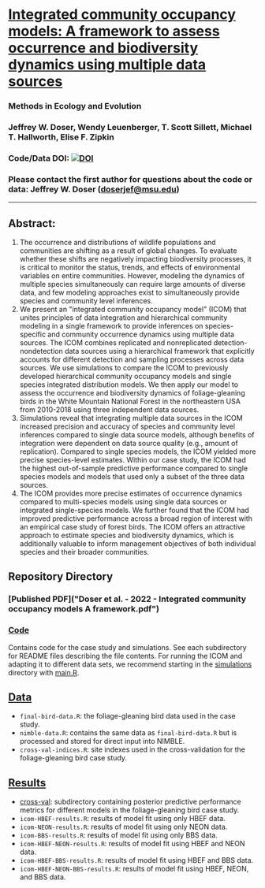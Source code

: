 # [Integrated community occupancy models: A framework to assess occurrence and biodiversity dynamics using multiple data sources](https://besjournals.onlinelibrary.wiley.com/doi/abs/10.1111/2041-210X.13811)

### Methods in Ecology and Evolution

### Jeffrey W. Doser, Wendy Leuenberger, T. Scott Sillett, Michael T. Hallworth, Elise F. Zipkin

### Code/Data DOI: [![DOI](https://zenodo.org/badge/DOI/10.5281/zenodo.5883950.svg)](https://doi.org/10.5281/zenodo.5883950)

### Please contact the first author for questions about the code or data: Jeffrey W. Doser (doserjef@msu.edu)
__________________________________________________________________________________________________________________________________________

## Abstract:
1. The occurrence and distributions of wildlife populations and communities are shifting as a result of global changes. To evaluate whether these shifts are negatively impacting biodiversity processes, it is critical to monitor the status, trends, and effects of environmental variables on entire communities. However, modeling the dynamics of multiple species simultaneously can require large amounts of diverse data, and few modeling approaches exist to simultaneously provide species and community level inferences.
2. We present an "integrated community occupancy model" (ICOM) that unites principles of data integration and hierarchical community modeling in a single framework to provide inferences on species-specific and community occurrence dynamics using multiple data sources. The ICOM combines replicated and nonreplicated detection-nondetection data sources using a hierarchical framework that explicitly accounts for different detection and sampling processes across data sources. We use simulations to compare the ICOM to previously developed hierarchical community occupancy models and single species integrated distribution models. We then apply our model to assess the occurrence and biodiversity dynamics of foliage-gleaning birds in the White Mountain National Forest in the northeastern USA from 2010-2018 using three independent data sources.
3. Simulations reveal that integrating multiple data sources in the ICOM increased precision and accuracy of species and community level inferences compared to single data source models, although benefits of integration were dependent on data source quality (e.g., amount of replication). Compared to single species models, the ICOM yielded more precise species-level estimates. Within our case study, the ICOM had the highest out-of-sample predictive performance compared to single species models and models that used only a subset of the three data sources. 
4. The ICOM provides more precise estimates of occurrence dynamics compared to multi-species models using single data sources or integrated single-species models. We further found that the ICOM had improved predictive performance across a broad region of interest with an empirical case study of forest birds. The ICOM offers an attractive approach to estimate species and biodiversity dynamics, which is additionally valuable to inform management objectives of both individual species and their broader communities.


## Repository Directory

### [Published PDF]("Doser et al. - 2022 - Integrated community occupancy models A framework.pdf")

### [Code](./code)

Contains code for the case study and simulations. See each subdirectory for README files describing the file contents. For running the ICOM and adapting it to different data sets, we recommend starting in the [simulations](./code/simulations) directory with [main.R](./code/simulations/main.R). 

## [Data](./data)

+ `final-bird-data.R`: the foliage-gleaning bird data used in the case study.
+ `nimble-data.R`: contains the same data as `final-bird-data.R` but is processed and stored for direct input into NIMBLE. 
+ `cross-val-indices.R`: site indexes used in the cross-validation for the foliage-gleaning bird case study.

## [Results](./results)

+ [cross-val](./results/cross-val): subdirectory containing posterior predictive performance metrics for different models in the foliage-gleaning bird case study. 
+ `icom-HBEF-results.R`: results of model fit using only HBEF data. 
+ `icom-NEON-results.R`: results of model fit using only NEON data. 
+ `icom-BBS-results.R`: results of model fit using only BBS data. 
+ `icom-HBEF-NEON-results.R`: results of model fit using HBEF and NEON data. 
+ `icom-HBEF-BBS-results.R`: results of model fit using HBEF and BBS data. 
+ `icom-HBEF-NEON-BBS-results.R`: results of model fit using HBEF, NEON, and BBS data. 

